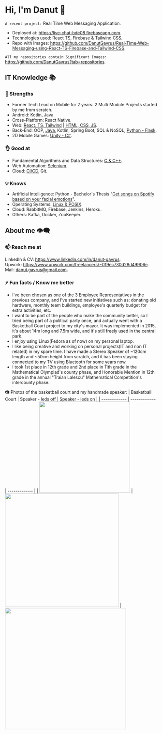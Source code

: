# Hi, I'm Danut 👋
`A recent project:` Real Time Web Messaging Application.
* Deployed at: https://live-chat-bde08.firebaseapp.com.
* Technologies used: React TS, Firebase & Tailwind CSS.
* Repo with Images: https://github.com/DanutGavrus/Real-Time-Web-Messaging-using-React-TS-Firebase-and-Tailwind-CSS.

`All my repositories contain Significant Images:` https://github.com/DanutGavrus?tab=repositories.

## IT Knowledge 📚
### 💪 Strengths
- Former Tech Lead on Mobile for 2 years. 2 Multi Module Projects started by me from scratch.
- Android: Kotlin, Java.
- Cross-Platform: React Native.
- Web: [React, TS, Tailwind](https://github.com/DanutGavrus/Real-Time-Web-Messaging-using-React-TS-Firebase-and-Tailwind-CSS) | [HTML, CSS, JS](https://github.com/DanutGavrus/2-old-websites).
- Back-End: OOP, [Java](https://github.com/DanutGavrus/5-Java-apps-with-GUIs), Kotlin, Spring Boot, SQL & NoSQL, [Python - Flask](https://github.com/DanutGavrus/Get-songs-on-Spotify-based-on-your-facial-emotions).
- 2D Mobile Games: [Unity - C#](https://github.com/DanutGavrus/7-2D-Mobile-Games-using-CSharp-in-Unity).

### 👌 Good at
- Fundamental Algorithms and Data Structures: [C & C++](https://github.com/DanutGavrus/9-C-apps-about-Fundamental-Algorithms-and-Data-Structures).
- Web Automation: [Selenium](https://github.com/DanutGavrus/Web-Scalping-using-Selenium-in-Python).
- Cloud: [CI/CD](https://github.com/DanutGavrus/Real-Time-Web-Messaging-using-React-TS-Firebase-and-Tailwind-CSS/actions), Git.

### 💡 Knows
- Artificial Intelligence: Python - Bachelor's Thesis "[Get songs on Spotify based on your facial emotions](https://github.com/DanutGavrus/Get-songs-on-Spotify-based-on-your-facial-emotions)".
- Operating Systems: [Linux & POSIX](https://github.com/DanutGavrus/3-C-apps-about-POSIX).
- Cloud: RabbitMQ, Firebase, Jenkins, Heroku.
- Others: Kafka, Docker, ZooKeeper.

## About me 👁️‍🗨️
### 📫 Reach me at
LinkedIn & CV: https://www.linkedin.com/in/danut-gavrus.  
Upwork: https://www.upwork.com/freelancers/~019ec730d28d49906e.  
Mail: [danut.gavrus@gmail.com](mailto:danut.gavrus@gmail.com).

### ⚡ Fun facts / Know me better
- I've been chosen as one of the 3 Employee Representatives in the previous company, and I've started new initiatives such as: donating old hardware, monthly team buildings, employee's quarterly budget for extra activities, etc.
- I want to be part of the people who make the community better, so I tried being part of a political party once, and actually went with a Basketball Court project to my city's mayor. It was implemented in 2015, it's about 14m long and 7.5m wide, and it's still freely used in the central park.  
- I enjoy using Linux(Fedora as of now) on my personal laptop.  
- I like being creative and working on personal projects(IT and non IT related) in my spare time. I have made a Stereo Speaker of ~120cm length and ~50cm height from scratch, and it has been staying connected to my TV using Bluetooth for some years now.  
- I took 1st place in 12th grade and 2nd place in 11th grade in the Mathematical Olympiad's county phase, and Honorable Mention in 12th grade in the annual "Traian Lalescu" Mathematical Competition's intercounty phase.

📷 Photos of the basketball court and my handmade speaker:
| Basketball Court | Speaker - leds off  | Speaker - leds on |
| ------------- | ------------- | ------------- |
| <img src="https://user-images.githubusercontent.com/56603839/226368235-6684955b-5061-42e8-b874-36802d75b767.png" width="300"> | <img src="https://user-images.githubusercontent.com/56603839/226370733-23297580-88c2-4f1d-af85-b24763c24828.png" width="375"> | <img src="https://user-images.githubusercontent.com/56603839/226368358-58c7da4f-cc46-4b55-8581-64f12878c730.png" width="400">
